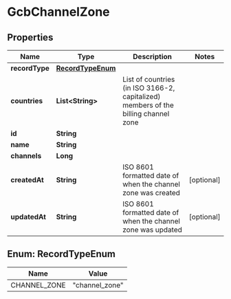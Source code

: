 

# GcbChannelZone


## Properties

Name | Type | Description | Notes
------------ | ------------- | ------------- | -------------
**recordType** | [**RecordTypeEnum**](#RecordTypeEnum) |  | 
**countries** | **List&lt;String&gt;** | List of countries (in ISO 3166-2, capitalized) members of the billing channel zone | 
**id** | **String** |  | 
**name** | **String** |  | 
**channels** | **Long** |  | 
**createdAt** | **String** | ISO 8601 formatted date of when the channel zone was created |  [optional]
**updatedAt** | **String** | ISO 8601 formatted date of when the channel zone was updated |  [optional]



## Enum: RecordTypeEnum

Name | Value
---- | -----
CHANNEL_ZONE | &quot;channel_zone&quot;



